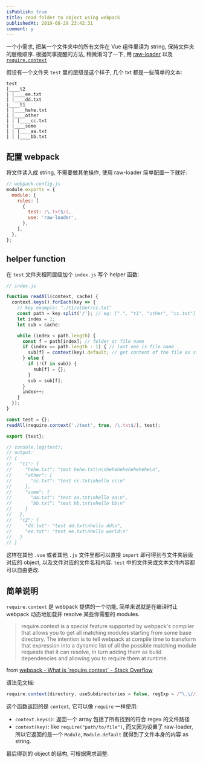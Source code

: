 ```yaml
---
isPublish: true
title: read folder to object using webpack
publishedAt: 2019-08-29 23:42:31
comment: y
---
```



一个小需求, 把某一个文件夹中的所有文件在 Vue 组件里读为 string, 保持文件夹的层级顺序.
根据同事提醒的方法, 稍微淆习了一下, 用 [raw-loader](https://webpack.js.org/loaders/raw-loader/) 以及 [`require.context`](https://webpack.js.org/guides/dependency-management/#requirecontext)

假设有一个文件夹 `test` 里的层级是这个样子, 几个 txt 都是一些简单的文本:

```
test
|____t2
| |____ee.txt
| |____dd.txt
|____t1
| |____hehe.txt
| |____other
| | |____cc.txt
| |____some
| | |____aa.txt
| | |____bb.txt
```

## 配置 webpack

将文件读入成 string, 不需要做其他操作, 使用 raw-loader 简单配置一下就好:

```js
// webpack.config.js
module.exports = {
  module: {
    rules: [
      {
        test: /\.txt$/i,
        use: 'raw-loader',
      },
    ],
  },
};
```

## helper function

在 `test` 文件夹相同层级加个 `index.js` 写个 helper 函数:

```js
// index.js

function readAll(context, cache) {
  context.keys().forEach(key => {
    // key example: "./t1/other/cc.txt"
    const path = key.split('/'); // eg: [".", "t1", "other", "cc.txt"]
    let index = 1;
    let sub = cache;

    while (index < path.length) {
      const f = path[index]; // folder or file name
      if (index == path.length - 1) { // last one is file name
        sub[f] = context(key).default; // get content of the file as string
      } else {
        if (!(f in sub)) {
          sub[f] = {};
        }
        sub = sub[f];
      }
      index++;
    }
  });
}

const test = {};
readAll(require.context('./test', true, /\.txt$/), test);

export {test};

// console.log(test);
// output:
// {
//   "t1": {
//     "hehe.txt": "test hehe.txt\n\nhehehehehehehehe\n",
//     "other": {
//       "cc.txt": "test cc.txt\nhello cc\n"
//     },
//     "some": {
//       "aa.txt": "test aa.txt\nhello aa\n",
//       "bb.txt": "test bb.txt\nhello bb\n"
//     }
//   },
//   "t2": {
//     "dd.txt": "test dd.txt\nhello dd\n",
//     "ee.txt": "test ee.txt\nhello world\n"
//   }
// }
```

这样在其他 `.vue` 或者其他 `.js` 文件里都可以直接 `import` 即可得到与文件夹层级对应的 object, 以及文件对应的文件名和内容.
`test` 中的文件夹或文本文件内容都可以自由更改.

## 简单说明

`require.context` 是 webpack 提供的一个功能, 简单来说就是在编译时让 webpack 动态地加载并 resolve 某些你需要的 modules.

> require.context is a special feature supported by webpack's compiler that allows you to get all matching modules starting from some base directory. The intention is to tell webpack at compile time to transform that expression into a dynamic list of all the possible matching module requests that it can resolve, in turn adding them as build dependencies and allowing you to require them at runtime.

 from [webpack - What is \`require.context\` - Stack Overflow](https://stackoverflow.com/questions/54059179/what-is-require-context)

语法见文档:

```js
require.context(directory, useSubdirectories = false, regExp = /^\.\//);
```

这个函数返回的是 `context`, 它可以像 `require` 一样使用:
- `context.keys()`: 返回一个 array 包括了所有找到的符合 regex 的文件路径
- `context(key)`: like `require("path/to/file")`, 而又因为设置了 raw-loader, 所以它返回的是一个 `Module`, `Module.default` 就得到了文件本身的内容 as string.

最后得到的 object 的结构, 可根据需求调整.
